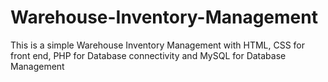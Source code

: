 # Warehouse-Inventory-Management
This is a simple Warehouse Inventory Management with HTML, CSS for front end, PHP for Database connectivity and MySQL for Database Management
